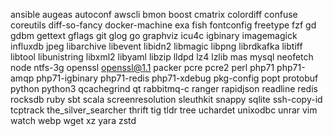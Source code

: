 ansible
augeas
autoconf
awscli
bmon
boost
cmatrix
colordiff
confuse
coreutils
diff-so-fancy
docker-machine
exa
fish
fontconfig
freetype
fzf
gd
gdbm
gettext
gflags
git
glog
go
graphviz
icu4c
igbinary
imagemagick
influxdb
jpeg
libarchive
libevent
libidn2
libmagic
libpng
librdkafka
libtiff
libtool
libunistring
libxml2
libyaml
libzip
lldpd
lz4
lzlib
mas
mysql
neofetch
node
ntfs-3g
openssl
openssl@1.1
packer
pcre
pcre2
perl
php71
php71-amqp
php71-igbinary
php71-redis
php71-xdebug
pkg-config
popt
protobuf
python
python3
qcachegrind
qt
rabbitmq-c
ranger
rapidjson
readline
redis
rocksdb
ruby
sbt
scala
screenresolution
sleuthkit
snappy
sqlite
ssh-copy-id
tcptrack
the_silver_searcher
thrift
tig
tldr
tree
uchardet
unixodbc
unrar
vim
watch
webp
wget
xz
yara
zstd
